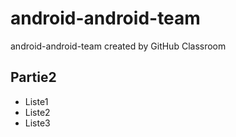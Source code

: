 # android-android-team
android-android-team created by GitHub Classroom
<h2>Partie2</h2>
<!--Un exemple de liste non-ordonnée-->
<ul>
    <li>Liste1</li>
    <li>Liste2</li>
    <li>Liste3</li>
</ul>
